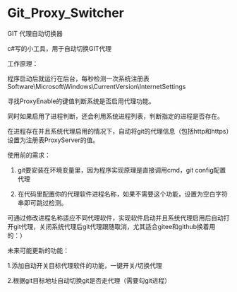 # Git_Proxy_Switcher
GIT 代理自动切换器

c#写的小工具，用于自动切换GIT代理


工作原理：

程序启动后就运行在后台，每秒检测一次系统注册表Software\Microsoft\Windows\CurrentVersion\InternetSettings

寻找ProxyEnable的键值判断系统是否启用代理功能。

同时如果启用了进程判断，还会利用系统进程列表，判断指定的进程是否存在。

在进程存在并且系统代理启用的情况下，自动将git的代理信息（包括http和https）设置为注册表ProxyServer的值。


使用前的需求：

1. git要安装在环境变量里，因为程序实现原理是直接调用cmd，git config配置代理

2. 在代码里配置你的代理软件进程名称，如果不需要这个功能，设置为空白字符串即可跳过检测。

可通过修改进程名称适应不同代理软件，实现软件启动并且系统代理启用后自动打开git代理，关闭系统代理后git代理跟随取消，尤其适合gitee和github换着用的：）


未来可能更新的功能：

1.添加自动开关目标代理软件的功能，一键开关/切换代理

2.根据git目标地址自动切换git是否走代理（需要勾git进程）
